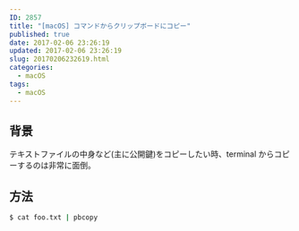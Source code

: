 ```yaml
---
ID: 2857
title: "[macOS] コマンドからクリップボードにコピー"
published: true
date: 2017-02-06 23:26:19
updated: 2017-02-06 23:26:19
slug: 20170206232619.html
categories:
  - macOS
tags:
  - macOS
---
```


<!--more-->

## 背景

テキストファイルの中身など(主に公開鍵)をコピーしたい時、terminal からコピーするのは非常に面倒。

## 方法

```bash
$ cat foo.txt | pbcopy
```

